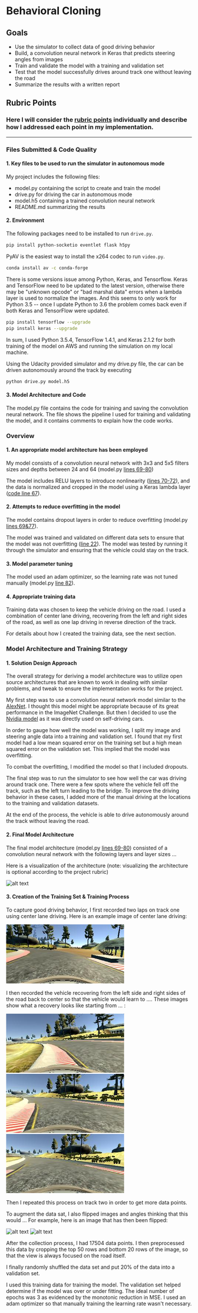 # **Behavioral Cloning**

## Goals

* Use the simulator to collect data of good driving behavior
* Build, a convolution neural network in Keras that predicts steering angles from images
* Train and validate the model with a training and validation set
* Test that the model successfully drives around track one without leaving the road
* Summarize the results with a written report

[//]: # (Image References)

[image1]: https://devblogs.nvidia.com/parallelforall/wp-content/uploads/2016/08/cnn-architecture-624x890.png "Model Visualization"
[image2]: ./center_1.jpg "Grayscaling"
[image3]: ./correction-1.jpg "Recovery Image"
[image4]: ./correction-2.jpg "Recovery Image"
[image5]: ./correction-3.jpg "Recovery Image"
[image6]: ./examples/placeholder_small.png "Normal Image"
[image7]: ./examples/placeholder_small.png "Flipped Image"

## Rubric Points
### Here I will consider the [rubric points](https://review.udacity.com/#!/rubrics/432/view) individually and describe how I addressed each point in my implementation.  

---
### Files Submitted & Code Quality

#### 1. Key files to be used to run the simulator in autonomous mode

My project includes the following files:

* model.py containing the script to create and train the model
* drive.py for driving the car in autonomous mode
* model.h5 containing a trained convolution neural network 
* README.md summarizing the results

#### 2. Environment

The following packages need to be installed to run `drive.py`.

```bash
pip install python-socketio eventlet flask h5py
```

PyAV is the easiest way to install the x264 codec to run `video.py`.

```bash
conda install av -c conda-forge
```

There is some versions issue among Python, Keras, and Tensorflow. Keras and TensorFlow need to be updated to the latest version, otherwise there may be "unknown opcode" or "bad marshal data" errors when a lambda layer is used to normalize the images. And this seems to only work for Python 3.5 -- once I update Python to 3.6 the problem comes back even if both Keras and TensorFlow were updated.

```bash
pip install tensorflow --upgrade
pip install keras --upgrade
```

In sum, I used Python 3.5.4, TensorFlow 1.4.1, and Keras 2.1.2 for both training of the model on AWS and running the simulation on my local machine.

Using the Udacity provided simulator and my drive.py file, the car can be driven autonomously around the track by executing

```sh
python drive.py model.h5
```

#### 3. Model Architecture and Code

The model.py file contains the code for training and saving the convolution neural network. The file shows the pipeline I used for training and validating the model, and it contains comments to explain how the code works.

### Overview

#### 1. An appropriate model architecture has been employed

My model consists of a convolution neural network with 3x3 and 5x5 filters sizes and depths between 24 and 64 (model.py [lines 69-80](model.py#L69-L80))

The model includes RELU layers to introduce nonlinearity ([lines 70-72](model.py#L70-L72)), and the data is normalized and cropped in the model using a Keras lambda layer ([code line 67](model.py#L67)).

#### 2. Attempts to reduce overfitting in the model

The model contains dropout layers in order to reduce overfitting (model.py [lines 69](model.py#L69)[&77](model.py#L77)).

The model was trained and validated on different data sets to ensure that the model was not overfitting ([line 22](model.py#L22)). The model was tested by running it through the simulator and ensuring that the vehicle could stay on the track.

#### 3. Model parameter tuning

The model used an adam optimizer, so the learning rate was not tuned manually (model.py [line 82](model.py#L82)).

#### 4. Appropriate training data

Training data was chosen to keep the vehicle driving on the road. I used a combination of center lane driving, recovering from the left and right sides of the road, as well as one lap driving in reverse direction of the track.

For details about how I created the training data, see the next section.

### Model Architecture and Training Strategy

#### 1. Solution Design Approach

The overall strategy for deriving a model architecture was to utilize open source architectures that are known to work in dealing with similar problems, and tweak to ensure the implementation works for the project.

My first step was to use a convolution neural network model similar to the [AlexNet](https://papers.nips.cc/paper/4824-imagenet-classification-with-deep-convolutional-neural-networks). I thought this model might be appropriate because of its great performance in the ImageNet Challenge. But then I decided to use the [Nvidia model](https://devblogs.nvidia.com/parallelforall/deep-learning-self-driving-cars/) as it was directly used on self-driving cars.

In order to gauge how well the model was working, I split my image and steering angle data into a training and validation set. I found that my first model had a low mean squared error on the training set but a high mean squared error on the validation set. This implied that the model was overfitting.

To combat the overfitting, I modified the model so that I included dropouts.

The final step was to run the simulator to see how well the car was driving around track one. There were a few spots where the vehicle fell off the track, such as the left turn leading to the bridge. To improve the driving behavior in these cases, I added more of the manual driving at the locations to the training and validation datasets.

At the end of the process, the vehicle is able to drive autonomously around the track without leaving the road.

#### 2. Final Model Architecture

The final model architecture (model.py [lines 69-80](model.py#L69-L80)) consisted of a convolution neural network with the following layers and layer sizes ...

Here is a visualization of the architecture (note: visualizing the architecture is optional according to the project rubric)

![alt text][image1]

#### 3. Creation of the Training Set & Training Process

To capture good driving behavior, I first recorded two laps on track one using center lane driving. Here is an example image of center lane driving:

![alt text][image2]

I then recorded the vehicle recovering from the left side and right sides of the road back to center so that the vehicle would learn to .... These images show what a recovery looks like starting from ... :

![alt text][image3]
![alt text][image4]
![alt text][image5]

Then I repeated this process on track two in order to get more data points.

To augment the data sat, I also flipped images and angles thinking that this would ... For example, here is an image that has then been flipped:

![alt text][image6]
![alt text][image7]

After the collection process, I had 17504 data points. I then preprocessed this data by cropping the top 50 rows and bottom 20 rows of the image, so that the view is always focused on the road itself.

I finally randomly shuffled the data set and put 20% of the data into a validation set.

I used this training data for training the model. The validation set helped determine if the model was over or under fitting. The ideal number of epochs was 3 as evidenced by the monotonic reduction in MSE. I used an adam optimizer so that manually training the learning rate wasn't necessary.
